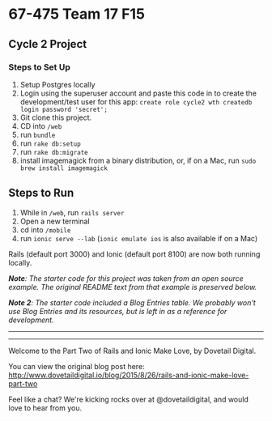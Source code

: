 # 67-475 Team 17 F15
## Cycle 2 Project
### Steps to Set Up 
1. Setup Postgres locally
2. Login using the superuser account and paste this code in to create the development/test user for this app: `create role cycle2 wth createdb login password 'secret';`
3. Git clone this project.
4. CD into `/web`
5. run `bundle`
6. run `rake db:setup`
7. run `rake db:migrate`
8. install imagemagick from a binary distribution, or, if on a Mac, run `sudo brew install imagemagick`

## Steps to Run
1. While in `/web`, run `rails server`
2. Open a new terminal
3. cd into `/mobile`
4. run `ionic serve --lab` (`ionic emulate ios` is also available if on a Mac)

Rails (default port 3000) and Ionic (default port 8100) are now both running locally.

*__Note__: The starter code for this project was taken from an open source example. The original README text from that example is preserved below.*

*__Note 2__: The starter code included a Blog Entries table. We probably won't use Blog Entries and its resources, but is left in as a reference for development.*



---

---



Welcome to the Part Two of Rails and Ionic Make Love, by Dovetail Digital.

You can view the original blog post here:
http://www.dovetaildigital.io/blog/2015/8/26/rails-and-ionic-make-love-part-two

Feel like a chat? We're kicking rocks over at @dovetaildigital, and would love to hear from you.
